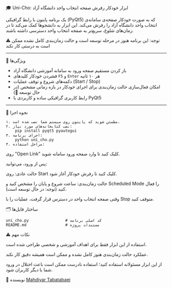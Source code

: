 🎓 Uni-Cho: ابزار خودکار رفرش صفحه انتخاب واحد دانشگاه آزاد

یک برنامه پایتون با رابط گرافیکی (PyQt5) که به صورت خودکار صفحه‌ی سامانه‌ی انتخاب واحد دانشگاه آزاد را رفرش می‌کند. این ابزار به دانشجوها کمک می‌کند تا در زمان‌های شلوغ، سریع‌تر به صفحه انتخاب واحد دسترسی داشته باشند.

⚠️  توجه: این برنامه هنوز در مرحله توسعه است و حالت زمان‌بندی کامل نشده ممکن است به درستی کار نکند

---

📌 ویژگی‌ها

- باز کردن مستقیم صفحه ورود به سامانه آموزشی دانشگاه آزاد
- فشردن خودکار کلیدهای `F5` و `Enter` هر ۱۰ ثانیه
- دکمه‌های شروع و توقف عملیات (Start / Stop)
- امکان فعال‌سازی حالت زمان‌بندی برای اجرای خودکار در بازه زمانی مشخص (در حال توسعه 🚧)
- رابط کاربری گرافیکی ساده و کاربردی با PyQt5

---

🚀 نحوه اجرا

	۱. مطمئن شوید که پایتون روی سیستم شما نصب شده است.
	۲. نصب کتابخانه‌های مورد نیاز:
		pip install pyqt5 pyautogui
	۳. اجرای برنامه:
		python uni_cho.py
	۴. مراحل استفاده:

روی "Open Link" کلیک کنید تا وارد صفحه ورود سامانه شوید.

پس از ورود، می‌توانید:

حالت عادی: روی Start کلیک کنید تا رفرش خودکار آغاز شود.

حالت زمان‌بندی: ساعت شروع و پایان را مشخص کنید و Scheduled Mode را فعال کنید (توجه: در حال توسعه است).

وقتی صفحه انتخاب واحد در دسترس قرار گرفت، عملیات را با Stop متوقف کنید.

🗂️ ساختار فایل‌ها

	uni_cho.py                # کد اصلی برنامه
	README.md                 # مستندات پروژه
⚠️ نکات مهم

استفاده از این ابزار فقط برای اهداف آموزشی و شخصی طراحی شده است.

عملکرد حالت زمان‌بندی هنوز کامل نشده و ممکن است همیشه دقیق کار نکند.

از این ابزار مسئولانه استفاده کنید؛ استفاده نادرست ممکن است باعث اختلال در ورود شما یا دیگر کاربران شود.

👤 نویسنده
	[Mahdiyar Tabatabaei](https://github.com/mahdiyar-tabatabaei)
